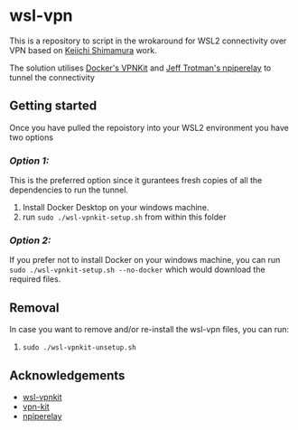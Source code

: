 # wsl-vpn

This is a repository to script in the wrokaround for WSL2 connectivity over VPN based on [Keiichi Shimamura](https://github.com/sakai135/wsl-vpnkit) work.

The solution utilises [Docker's VPNKit](https://github.com/moby/vpnkit) and [Jeff Trotman's npiperelay](https://github.com/jstarks/npiperelay) to tunnel the connectivity

## Getting started

Once you have pulled the repoistory into your WSL2 environment you have two options

### *Option 1:*

This is the preferred option since it gurantees fresh copies of all the dependencies to run the tunnel.
1. Install Docker Desktop on your windows machine.
2. run `sudo ./wsl-vpnkit-setup.sh` from within this folder


### *Option 2:*
If you prefer not to install Docker on your windows machine, you can run `sudo ./wsl-vpnkit-setup.sh --no-docker` which would download the required files.

## Removal

In case you want to remove and/or re-install the wsl-vpn files, you can run:

1. `sudo ./wsl-vpnkit-unsetup.sh`

<!-- ACKNOWLEDGEMENTS -->
## Acknowledgements
* [wsl-vpnkit](https://github.com/sakai135/wsl-vpnkit)
* [vpn-kit](https://github.com/moby/vpnkit)
* [npiperelay](https://github.com/jstarks/npiperelay)
